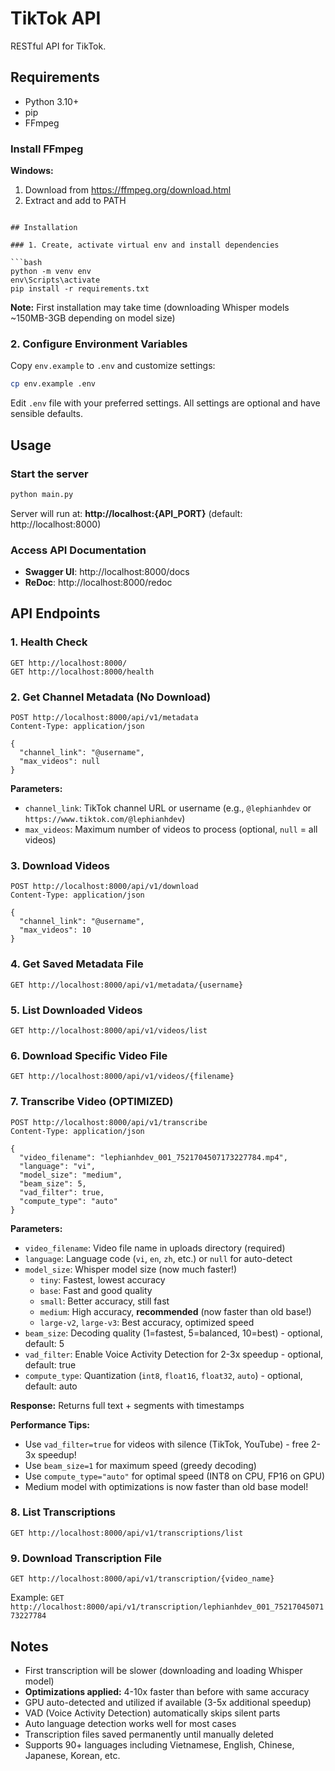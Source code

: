 # TikTok API

RESTful API for TikTok.

## Requirements

- Python 3.10+
- pip
- FFmpeg

### Install FFmpeg

**Windows:**
1. Download from https://ffmpeg.org/download.html
2. Extract and add to PATH
```

## Installation

### 1. Create, activate virtual env and install dependencies

```bash
python -m venv env
env\Scripts\activate
pip install -r requirements.txt
```

**Note:** First installation may take time (downloading Whisper models ~150MB-3GB depending on model size)

### 2. Configure Environment Variables

Copy `env.example` to `.env` and customize settings:

```bash
cp env.example .env
```

Edit `.env` file with your preferred settings. All settings are optional and have sensible defaults.

## Usage

### Start the server

```bash
python main.py
```

Server will run at: **http://localhost:{API_PORT}** (default: http://localhost:8000)

### Access API Documentation

- **Swagger UI**: http://localhost:8000/docs
- **ReDoc**: http://localhost:8000/redoc

## API Endpoints

### 1. Health Check
```
GET http://localhost:8000/
GET http://localhost:8000/health
```

### 2. Get Channel Metadata (No Download)
```
POST http://localhost:8000/api/v1/metadata
Content-Type: application/json

{
  "channel_link": "@username",
  "max_videos": null
}
```

**Parameters:**
- `channel_link`: TikTok channel URL or username (e.g., `@lephianhdev` or `https://www.tiktok.com/@lephianhdev`)
- `max_videos`: Maximum number of videos to process (optional, `null` = all videos)

### 3. Download Videos
```
POST http://localhost:8000/api/v1/download
Content-Type: application/json

{
  "channel_link": "@username",
  "max_videos": 10
}
```

### 4. Get Saved Metadata File
```
GET http://localhost:8000/api/v1/metadata/{username}
```

### 5. List Downloaded Videos
```
GET http://localhost:8000/api/v1/videos/list
```

### 6. Download Specific Video File
```
GET http://localhost:8000/api/v1/videos/{filename}
```

### 7. Transcribe Video (OPTIMIZED)
```
POST http://localhost:8000/api/v1/transcribe
Content-Type: application/json

{
  "video_filename": "lephianhdev_001_7521704507173227784.mp4",
  "language": "vi",
  "model_size": "medium",
  "beam_size": 5,
  "vad_filter": true,
  "compute_type": "auto"
}
```

**Parameters:**
- `video_filename`: Video file name in uploads directory (required)
- `language`: Language code (`vi`, `en`, `zh`, etc.) or `null` for auto-detect
- `model_size`: Whisper model size (now much faster!)
  - `tiny`: Fastest, lowest accuracy
  - `base`: Fast and good quality
  - `small`: Better accuracy, still fast
  - `medium`: High accuracy, **recommended** (now faster than old base!)
  - `large-v2`, `large-v3`: Best accuracy, optimized speed
- `beam_size`: Decoding quality (1=fastest, 5=balanced, 10=best) - optional, default: 5
- `vad_filter`: Enable Voice Activity Detection for 2-3x speedup - optional, default: true
- `compute_type`: Quantization (`int8`, `float16`, `float32`, `auto`) - optional, default: auto

**Response:** Returns full text + segments with timestamps

**Performance Tips:**
- Use `vad_filter=true` for videos with silence (TikTok, YouTube) - free 2-3x speedup!
- Use `beam_size=1` for maximum speed (greedy decoding)
- Use `compute_type="auto"` for optimal speed (INT8 on CPU, FP16 on GPU)
- Medium model with optimizations is now faster than old base model!

### 8. List Transcriptions
```
GET http://localhost:8000/api/v1/transcriptions/list
```

### 9. Download Transcription File
```
GET http://localhost:8000/api/v1/transcription/{video_name}
```

Example: `GET http://localhost:8000/api/v1/transcription/lephianhdev_001_7521704507173227784`

## Notes

- First transcription will be slower (downloading and loading Whisper model)
- **Optimizations applied:** 4-10x faster than before with same accuracy
- GPU auto-detected and utilized if available (3-5x additional speedup)
- VAD (Voice Activity Detection) automatically skips silent parts
- Auto language detection works well for most cases
- Transcription files saved permanently until manually deleted
- Supports 90+ languages including Vietnamese, English, Chinese, Japanese, Korean, etc.